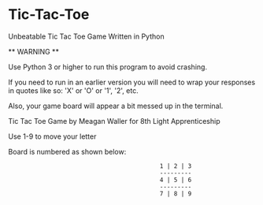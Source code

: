 Tic-Tac-Toe
===========

Unbeatable Tic Tac Toe Game Written in Python

** WARNING ** 

Use Python 3 or higher to run this program to avoid crashing.


If you need to run in an earlier version you will need to wrap your responses in quotes like so:
                                               'X' or 'O' or '1', '2', etc.

Also, your game board will appear a bit messed up in the terminal.

Tic Tac Toe Game by Meagan Waller for 8th Light Apprenticeship

Use 1-9 to move your letter

Board is numbered as shown below:

                                               1 | 2 | 3
                                               ---------
                                               4 | 5 | 6
                                               ---------
                                               7 | 8 | 9

